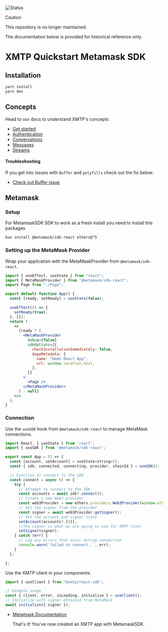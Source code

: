 ![Status](https://img.shields.io/badge/Deprecated-brown)

> [!CAUTION]
> This repository is no longer maintained.

The documentation below is provided for historical reference only.

# XMTP Quickstart Metamask SDK

## Installation

```bash
yarn install
yarn dev
```

## Concepts

Head to our docs to understand XMTP's concepts

- [Get started](https://xmtp.org/docs/build/get-started/overview?sdk=react)
- [Authentication](https://xmtp.org/docs/build/authentication?sdk=react)
- [Conversations](https://xmtp.org/docs/build/conversations?sdk=react)
- [Messages](https://xmtp.org/docs/build/messages/?sdk=react)
- [Streams](https://xmtp.org/docs/build/streams/?sdk=react)

#### Troubleshooting

If you get into issues with `Buffer` and `polyfills` check out the fix below:

- [Check out Buffer issue](https://github.com/xmtp/xmtp-js/issues/487)

## Metamask

### Setup

For MetamaskSDK SDK to work as a fresh install you need to install this packages

```bash
bun install @metamask/sdk-react ethers@^5
```

### Setting up the MetaMask Provider

Wrap your application with the MetaMaskProvider from `@metamask/sdk-react`.

```jsx
import { useEffect, useState } from "react";
import { MetaMaskProvider } from "@metamask/sdk-react";
import Page from "./Page";

export default function App() {
  const [ready, setReady] = useState(false);

  useEffect(() => {
    setReady(true);
  }, []);
  return (
    <>
      {ready ? (
        <MetaMaskProvider
          debug={false}
          sdkOptions={{
            checkInstallationImmediately: false,
            dappMetadata: {
              name: "Demo React App",
              url: window.location.host,
            },
          }}
        >
          <Page />
        </MetaMaskProvider>
      ) : null}
    </>
  );
}
```

### Connection

Use the `useSDK` hook from `@metamask/sdk-react` to manage MetaMask connections.

```jsx
import React, { useState } from 'react';
import { useSDK } from '@metamask/sdk-react';

export const App = () => {
  const [account, setAccount] = useState<string>();
  const { sdk, connected, connecting, provider, chainId } = useSDK();

  // Function to connect to the SDK
  const connect = async () => {
    try {
      // Attempt to connect to the SDK
      const accounts = await sdk?.connect();
      // Create a new Web3 provider
      const web3Provider = new ethers.providers.Web3Provider(window.ethereum);
      // Get the signer from the provider
      const signer = await web3Provider.getSigner();
      // Set the account and signer state
      setAccount(accounts?.[0]);
      //The signer is what we are going to use for XMTP later
      setSigner(signer);
    } catch (err) {
      // Log any errors that occur during connection
      console.warn(`failed to connect..`, err);
    }
  };

};
```

Use the XMTP client in your components:

```jsx
import { useClient } from "@xmtp/react-sdk";

// Example usage
const { client, error, isLoading, initialize } = useClient();
// Initialize with signer obtained from MetaMask
await initialize({ signer });
```

- [Metamask Documentation](https://docs.metamask.io/wallet/how-to/connect/set-up-sdk/javascript/react/)

  That's it! You've now created an XMTP app with MetamaskSDK.
